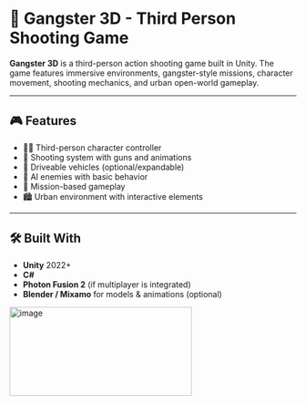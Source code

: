 # 👤 Gangster 3D - Third Person Shooting Game

**Gangster 3D** is a third-person action shooting game built in Unity. The game features immersive environments, gangster-style missions, character movement, shooting mechanics, and urban open-world gameplay.

---

## 🎮 Features

- 🧍‍♂️ Third-person character controller  
- 🔫 Shooting system with guns and animations  
- 🚗 Driveable vehicles (optional/expandable)  
- 🧠 AI enemies with basic behavior  
- 🎯 Mission-based gameplay  
- 🏙️ Urban environment with interactive elements  

---

## 🛠 Built With

- **Unity** 2022+
- **C#**
- **Photon Fusion 2** (if multiplayer is integrated)
- **Blender / Mixamo** for models & animations (optional)
<img width="320" height="156" alt="image" src="https://github.com/user-attachments/assets/ec67197a-1230-408f-b0b1-7643738fc3d2" />

